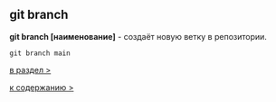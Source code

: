 ## git branch
**git branch [наименование]** - создаёт новую ветку в репозитории.

`git branch main`
  
[в раздел >](branch_make.md)

[к содержанию >](readme.md)